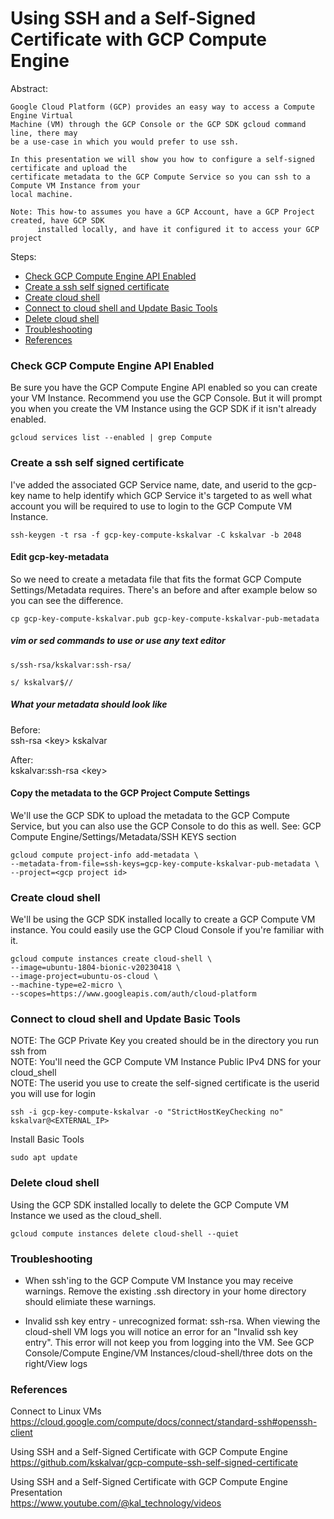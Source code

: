 Using SSH and a Self-Signed Certificate with GCP Compute Engine  
=======================================================
Abstract:
```
Google Cloud Platform (GCP) provides an easy way to access a Compute Engine Virtual
Machine (VM) through the GCP Console or the GCP SDK gcloud command line, there may
be a use-case in which you would prefer to use ssh.

In this presentation we will show you how to configure a self-signed certificate and upload the
certificate metadata to the GCP Compute Service so you can ssh to a Compute VM Instance from your
local machine.
```
```
Note: This how-to assumes you have a GCP Account, have a GCP Project created, have GCP SDK
      installed locally, and have it configured it to access your GCP project
```
Steps:  
* [Check GCP Compute Engine API Enabled](#Check-GCP-compute-Engine-API-Enabled)
* [Create a ssh self signed certificate](#Create-a-ssh-self-signed-certificate)
* [Create cloud shell](#Create-cloud-shell)
* [Connect to cloud shell and Update Basic Tools](#Connect-to-cloud-shell-and-Update-Basic-Tools)
* [Delete cloud shell](#Delete-cloud-shell)
* [Troubleshooting](#Troubleshooting)
* [References](#References)

### Check GCP Compute Engine API Enabled

Be sure you have the GCP Compute Engine API enabled so you can create your VM Instance.
Recommend you use the GCP Console.  But it will prompt you when you create the VM Instance using
the GCP SDK if it isn't already enabled.

```
gcloud services list --enabled | grep Compute
```

### Create a ssh self signed certificate

I've added the associated GCP Service name, date, and userid to the gcp-key name to help identify
which GCP Service it's targeted to as well what account you will be required to use to login to the
GCP Compute VM Instance.

```
ssh-keygen -t rsa -f gcp-key-compute-kskalvar -C kskalvar -b 2048
```

#### Edit gcp-key-metadata

So we need to create a metadata file that fits the format GCP Compute Settings/Metadata requires.
There's an before and after example below so you can see the difference.

```
cp gcp-key-compute-kskalvar.pub gcp-key-compute-kskalvar-pub-metadata
```
##### vim or sed commands to use or use any text editor
```
s/ssh-rsa/kskalvar:ssh-rsa/
```
```
s/ kskalvar$//
```

##### What your metadata should look like
Before:  
ssh-rsa \<key\> kskalvar

After:  
kskalvar:ssh-rsa \<key\>

#### Copy the metadata to the GCP Project Compute Settings 

We'll use the GCP SDK to upload the metadata to the GCP Compute Service, but you can also use
the GCP Console to do this as well. See: GCP Compute Engine/Settings/Metadata/SSH KEYS section

```
gcloud compute project-info add-metadata \
--metadata-from-file=ssh-keys=gcp-key-compute-kskalvar-pub-metadata \
--project=<gcp project id>
```
### Create cloud shell

We'll be using the GCP SDK installed locally to create a GCP Compute VM instance.  You could
easily use the GCP Cloud Console if you're familiar with it.

```
gcloud compute instances create cloud-shell \
--image=ubuntu-1804-bionic-v20230418 \
--image-project=ubuntu-os-cloud \
--machine-type=e2-micro \
--scopes=https://www.googleapis.com/auth/cloud-platform
```
### Connect to cloud shell and Update Basic Tools

NOTE: The GCP Private Key you created should be in the directory you run ssh from  
NOTE: You'll need the GCP Compute VM Instance Public IPv4 DNS for your cloud_shell  
NOTE: The userid you use to create the self-signed certificate is the userid you will use for login

```
ssh -i gcp-key-compute-kskalvar -o "StrictHostKeyChecking no" kskalvar@<EXTERNAL_IP>
```
Install Basic Tools
```
sudo apt update
```
### Delete cloud shell

Using the GCP SDK installed locally to delete the GCP Compute VM Instance we used as the cloud_shell.
```
gcloud compute instances delete cloud-shell --quiet
```
### Troubleshooting

* When ssh'ing to the GCP Compute VM Instance you may receive warnings.  Remove the
existing .ssh directory in your home directory should elimiate these warnings.

* Invalid ssh key entry - unrecognized format: ssh-rsa.  When viewing the cloud-shell VM logs you
will notice an error for an "Invalid ssh key entry".  This error will not keep you from logging into
the VM. See GCP Console/Compute Engine/VM Instances/cloud-shell/three dots on the right/View logs

### References

Connect to Linux VMs  
https://cloud.google.com/compute/docs/connect/standard-ssh#openssh-client

Using SSH and a Self-Signed Certificate with GCP Compute Engine  
https://github.com/kskalvar/gcp-compute-ssh-self-signed-certificate

Using SSH and a Self-Signed Certificate with GCP Compute Engine Presentation  
https://www.youtube.com/@kal_technology/videos


